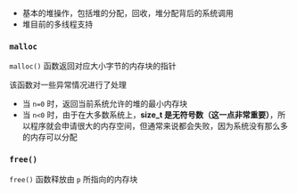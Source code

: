 - 基本的堆操作，包括堆的分配，回收，堆分配背后的系统调用
- 堆目前的多线程支持

### `malloc`

`malloc()` 函数返回对应大小字节的内存块的指针

该函数对一些异常情况进行了处理
- 当 `n=0` 时，返回当前系统允许的堆的最小内存块
- 当 `n<0` 时，由于在大多数系统上，**size_t 是无符号数（这一点非常重要）**，所以程序就会申请很大的内存空间，但通常来说都会失败，因为系统没有那么多的内存可以分配
### `free()`

`free()` 函数释放由 `p` 所指向的内存块